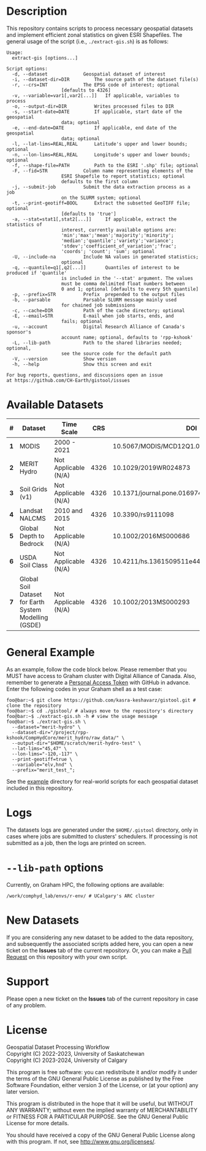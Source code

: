 # Description
This repository contains scripts to process necessary geospatial datasets 
and implement efficient zonal statistics on given ESRI Shapefiles. The 
general usage of the script (i.e., `./extract-gis.sh`) is as follows:

```console
Usage:
  extract-gis [options...]

Script options:
  -d, --dataset				Geospatial dataset of interest
  -i, --dataset-dir=DIR			The source path of the dataset file(s)
  -r, --crs=INT				The EPSG code of interest; optional
  					[defaults to 4326]
  -v, --variable=var1[,var2[...]]	If applicable, variables to process
  -o, --output-dir=DIR			Writes processed files to DIR
  -s, --start-date=DATE			If applicable, start date of the geospatial
  					data; optional
  -e, --end-date=DATE			If applicable, end date of the geospatial
  					data; optional
  -l, --lat-lims=REAL,REAL		Latitude's upper and lower bounds; optional
  -n, --lon-lims=REAL,REAL		Longitude's upper and lower bounds; optional
  -f, --shape-file=PATH			Path to the ESRI '.shp' file; optional
  -F, --fid=STR				Column name representing elements of the
  					ESRI Shapefile to report statistics; optional
					defaults to the first column
  -j, --submit-job			Submit the data extraction process as a job
					on the SLURM system; optional
  -t, --print-geotiff=BOOL		Extract the subsetted GeoTIFF file; optional
  					[defaults to 'true']
  -a, --stat=stat1[,stat2[...]]		If applicable, extract the statistics of
  					interest, currently available options are:
					'min';'max';'mean';'majority';'minority';
					'median';'quantile';'variety';'variance';
					'stdev';'coefficient_of_variation';'frac';
					'coords'; 'count'; 'sum'; optional
  -U, --include-na			Include NA values in generated statistics;
  					optional 
  -q, --quantile=q1[,q2[...]]		Quantiles of interest to be produced if 'quantile'
  					is included in the '--stat' argument. The values
					must be comma delimited float numbers between
					0 and 1; optional [defaults to every 5th quantile]
  -p, --prefix=STR			Prefix  prepended to the output files
  -b, --parsable			Parsable SLURM message mainly used
  					for chained job submissions
  -c, --cache=DIR			Path of the cache directory; optional
  -E, --email=STR			E-mail when job starts, ends, and 
  					fails; optional
  -u, --account				Digital Research Alliance of Canada's sponsor's
  					account name; optional, defaults to 'rpp-kshook'
  -L, --lib-path			Path to the shared libraries needed; optional,
  					see the source code for the default path
  -V, --version				Show version
  -h, --help				Show this screen and exit

For bug reports, questions, and discussions open an issue
at https://github.com/CH-Earth/gistool/issues
```


# Available Datasets
|**#**|Dataset                        		   |Time Scale            |CRS  |DOI                    	|Description          |
|-----|--------------------------------------------|----------------------|-----|-------------------------------|---------------------|
|**1**|MODIS			     		   |2000 - 2021           |	|10.5067/MODIS/MCD12Q1.006	|[link](modis)	      |
|**2**|MERIT Hydro		     		   |Not Applicable (N/A)  |4326	|10.1029/2019WR024873		|[link](merit_hydro)  |
|**3**|Soil Grids (v1)				   |Not Applicable (N/A)  |4326	|10.1371/journal.pone.0169748	|[link](soil_grids)   |
|**4**|Landsat NALCMS				   |2010 and 2015	  |4326 |10.3390/rs9111098		|[link](landsat)      |
|**5**|Global Depth to Bedrock			   |Not Applicable (N/A)  |     |10.1002/2016MS000686		|[link](depth_to_bedrock) |
|**6**|USDA Soil Class				   |Not Applicable (N/A)  |4326 |10.4211/hs.1361509511e44adfba814f6950c6e742|[link](soil_class)|
|**7**|Global Soil Dataset for Earth System Modelling (GSDE)|Not Applicable (N/A)|4326 |10.1002/2013MS000293	|[link](GSDE)	      |

# General Example 
As an example, follow the code block below. Please remember that you MUST have access to Graham cluster with Digital Alliance of Canada. Also, remember to generate a [Personal Access Token](https://docs.github.com/en/authentication/keeping-your-account-and-data-secure/creating-a-personal-access-token) with GitHub in advance. Enter the following codes in your Graham shell as a test case:

```console
foo@bar:~$ git clone https://github.com/kasra-keshavarz/gistool.git # clone the repository
foo@bar:~$ cd ./gistool/ # always move to the repository's directory
foo@bar:~$ ./extract-gis.sh -h # view the usage message
foo@bar:~$ ./extract-gis.sh \
  --dataset="merit-hydro" \
  --dataset-dir="/project/rpp-kshook/CompHydCore/merit_hydro/raw_data/" \
  --output-dir="$HOME/scratch/merit-hydro-test" \
  --lat-lims="45,47" \
  --lon-lims="-120,-117" \
  --print-geotiff=true \
  --variable="elv,hnd" \
  --prefix="merit_test_";
```
See the [example](./example) directory for real-world scripts for each geospatial dataset included in this repository.


# Logs
The datasets logs are generated under the `$HOME/.gistool` directory,
only in cases where jobs are submitted to clusters' schedulers. If
processing is not submitted as a job, then the logs are printed on screen.


# `--lib-path` options
Currently, on Graham HPC, the following options are available:
```console
/work/comphyd_lab/envs/r-env/ # UCalgary's ARC cluster
```


# New Datasets
If you are considering any new dataset to be added to the data repository, 
and subsequently the associated scripts added here, you can open a new 
ticket on the **Issues** tab of the current repository. Or, you can make 
a [Pull Request](https://docs.github.com/en/pull-requests/collaborating-with-pull-requests/proposing-changes-to-your-work-with-pull-requests/creating-a-pull-request)
on this repository with your own script.


# Support
Please open a new ticket on the **Issues** tab of the current repository in case of any problem.


# License
Geospatial Dataset Processing Workflow<br>
Copyright (C) 2022-2023, University of Saskatchewan<br>
Copyright (C) 2023-2024, University of Calgary<br>

This program is free software: you can redistribute it and/or modify
it under the terms of the GNU General Public License as published by
the Free Software Foundation, either version 3 of the License, or
(at your option) any later version.

This program is distributed in the hope that it will be useful,
but WITHOUT ANY WARRANTY; without even the implied warranty of
MERCHANTABILITY or FITNESS FOR A PARTICULAR PURPOSE.  See the
GNU General Public License for more details.

You should have received a copy of the GNU General Public License
along with this program.  If not, see <http://www.gnu.org/licenses/>.

